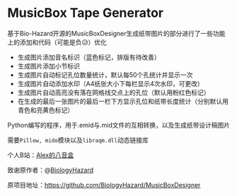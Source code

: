 # MusicBox Tape Generator
基于Bio-Hazard开源的MusicBoxDesigner生成纸带图片的部分进行了一些功能上的添加和代码（可能是负😥）优化

- 生成图片添加音名标识（蓝色标记，排版有待改善）
- 生成图片添加小节标识
- 生成图片自动标记孔位数量统计，默认每50个孔统计并显示一次
- 生成图片自动添加水印（A4纸张大小下每栏显示4次水印，可更改）
- 生成图片自动高亮没有落在网格线交点上的孔位（默认用粉红色标记）
- 在生成的最后一张图片的最后一栏下方显示孔位和纸带长度统计（分别默认用青色和亮黄色标记）



Python编写的程序，用于.emid与.mid文件的互相转换，以及生成纸带设计稿图片

需要`Pillow, mido`模块以及`libraqm.dll`动态链接库



个人B站：[Alex的八音盒](https://space.bilibili.com/1507877086)

致谢原作者：@[BiologyHazard](https://github.com/BiologyHazard)

原项目地址：https://github.com/BiologyHazard/MusicBoxDesigner


